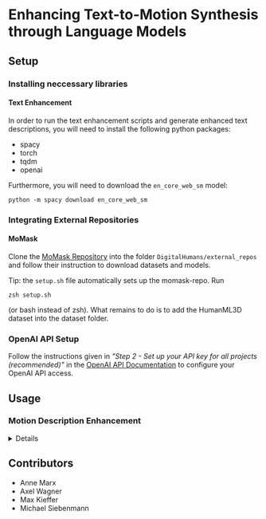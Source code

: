 # Enhancing Text-to-Motion Synthesis through Language Models

## Setup
### Installing neccessary libraries
#### Text Enhancement
In order to run the text enhancement scripts and generate enhanced text descriptions, you will need to install the following python packages:
- spacy
- torch
- tqdm
- openai

Furthermore, you will need to download the ```en_core_web_sm``` model:
```
python -m spacy download en_core_web_sm
```

### Integrating External Repositories
#### MoMask
Clone the [MoMask Repository](https://github.com/EricGuo5513/momask-codes) into the folder ```DigitalHumans/external_repos``` and follow their instruction to download datasets and models.

Tip: the `setup.sh` file automatically sets up the momask-repo. Run 
```
zsh setup.sh
```
(or bash instead of zsh). What remains to do is to add the HumanML3D dataset into the dataset folder.

### OpenAI API Setup
Follow the instructions given in _"Step 2 - Set up your API key for all projects (recommended)"_ in the [OpenAI API Documentation](https://platform.openai.com/docs/quickstart?context=python) to configure your OpenAI API access.

## Usage
### Motion Description Enhancement
<details>
To generate new motion descriptions for the test dataset of HumanML3D using GPT-3.5 Turbo, run the following:

```
.\prompt_enhancement_models\text_refinement.py --system_prompt extra_sentence.json --folder_name extra_sentence_1
```
* `--folder_name` : (optional) Specifies output folder name (generated automatically if not given: "altered_text_" + current timestamp at `prompt_enhancement/altered_texts/`)
* `--system_prompt` : Name of JSON file with correct system prompt
* `--batch_size` : Batch size for text enhancement (default: 1)
* `--continue_previous` : Path to folder where refining should be continued (skips already refined samples)
* `--refine_all_samples` : Refine all samples (default: refine test samples only)
* `--early_stop` : Stop after n refined batches (for testing)



*(Outdated) Note that this script requires the HumanML3D dataset to be present in `external_repos\momask-codes\dataset`. Furthermore, it currently always concatenates the GPT-3.5 output to the original motion description. This can be easily changed by adapting the return statement of the `improved_prompt` function inside `text_refinement.py`.*

</details>

## Contributors
- Anne Marx
- Axel Wagner
- Max Kieffer
- Michael Siebenmann
